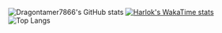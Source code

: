 ![Dragontamer7866's GitHub stats](https://github-readme-stats.vercel.app/api?username=dragontamer7866&show_icons=true&theme=radical)
[![Harlok's WakaTime stats](https://github-readme-stats.vercel.app/api/wakatime?username=dragontamer7866&theme=radical)](https://github.com/dragontamer7866/github-readme-stats)
![Top Langs](https://github-readme-stats.vercel.app/api/top-langs/?username=dragontamer7866&size_weight=0.5&count_weight=0.5&theme=radical)
